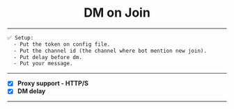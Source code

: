  <h1 align="center">DM on Join</h1>

-----

```txt
✅ Setup:
  - Put the token on config file.
  - Put the channel id (the channel where bot mention new join).
  - Put delay before dm.
  - Put your message.

```
-----

- [X] **Proxy support - HTTP/S**
- [X] **DM delay**

-----